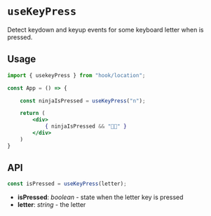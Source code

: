 
# `useKeyPress`

Detect keydown and keyup events for some keyboard letter when is pressed.

## Usage
```jsx
import { usekeyPress } from "hook/location";

const App = () => {

    const ninjaIsPressed = useKeyPress("n");

    return (
        <div>
            { ninjaIsPressed && "🐱‍👤" }
        </div>
    )
}
```

## API

```js
const isPressed = useKeyPress(letter);
```

- **isPressed**: *boolean* - state when the letter key is pressed
- **letter**: *string* - the letter